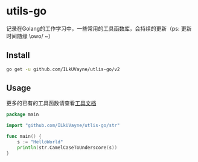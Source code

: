 # utils-go

记录在Golang的工作学习中，一些常用的工具函数库，会持续的更新（ps: 更新时间随缘 \owo/ ~）

## Install

~~~bash
go get -u github.com/ILkUVayne/utlis-go/v2
~~~

## Usage

更多的已有的工具函数请查看[工具文档](https://github.com/ILkUVayne/utlis-go/blob/master/utils_doc.md)

~~~go
package main

import "github.com/ILkUVayne/utlis-go/str"

func main() {
    s := "HelloWorld"
    println(str.CamelCaseToUnderscore(s))
}
~~~

